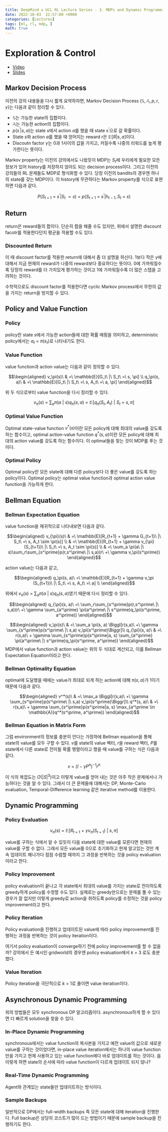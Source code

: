 ```yaml
---
title: DeepMind x UCL RL Lecture Series - 3. MDPs and Dynamic Programming
date: 2022-10-03  22:57:00 +0900
categories: [Lectures]
tags: [ml, rl, mdp, ]
math: true
---
```


# Exploration & Control

- [Video](https://www.youtube.com/watch?v=zSOMeug_i_M&list=PLqYmG7hTraZDVH599EItlEWsUOsJbAodm&index=3&ab_channel=DeepMind)
- [Slides](https://storage.googleapis.com/deepmind-media/UCL%20x%20DeepMind%202021/Lecture%203%20-%20MDPs%20and%20Dynamic%20Programming.pdf)


## Markov Decision Process

이전의 강의 내용들을 다시 짧게 요약하자면, Markov Decision Process $(\mathbb{S}, \mathbb{A}, p, r, \gamma)$는 다음과 같이 정리할 수 있다.

- $\mathbb{S}$는 가능한 state의 집합이다.
- $\mathbb{A}$는 가능한 action의 집합이다.
- $p(s^\prime|s,a)$는 state $s$에서 action $a$를 했을 때 state $s^\prime$으로 갈 확률이다.
- State $s$와 action $a$를 했을 때 얻어지는 reward $r$은 $\mathbb{E}[R|s,a]$이다.
- Discoutn factor $\gamma$는 0과 1사이의 값을 가지고, 커질수록 나중의 리워드를 높게 평가한다는 뜻이다.  

Markov property는 이전의 강의에서도 나왔듯이 MDP는 $S_t$에 우리에게 필요한 모든 정보가 있어 history를 저장하지 않아도 되는 decision process이다. 그리고 이전의 강의들의 RL 문제들도 MDP로 형식화할 수 있다. 당장 이전의 bandits의 경우엔 하나의 state를 갖는 MDP이다. 이 history에 무관하다는 Markov property를 식으로 표현하면 다음과 같다.

$$
P(S_{t+1}\ =\ s^\prime | S_t\ = s)\ =\ p(S_{t+1}\ =\ s^\prime| h_{t-1}, S_t\ =\ s)
$$

## Return

return은 reward들의 합이다. 단순히 합을 해줄 수도 있지만, 위에서 설명한 discount facotr를 적용한다던지 평균을 적용할 수도 있다.

### Discounted Return

이 때 discount factor를 적용한 return에 대해서 좀 더 설명을 하신다. 1보다 작은 $\gamma$에 대해서 지금 현재의 reward가 나중의 reward보다 중요하다는 뜻이다. 0에 가까워질수록 당장의 reward를 더 가치있게 평가하는 것이고 1에 가까워질수록 더 많은 스텝을 고려하는 것이다.

수학적으로도 discount factor를 적용한다면 cyclic Markov process에서 무한의 값을 가지는 return을 방지할 수 있다.

## Policy and Value Function

### Policy

policy란 state $s$에서 가능한 action들에 대한 확률 매핑을 의미하고, deterministic policy에서는 $a_t\ =\ \pi(s_t)$로 나타내기도 한다.

### Value Function

value function과 action value는 다음과 같이 정의할 수 있다.

$$\begin{aligned}
v_\pi(s)\ & =\ \mathbb{E}[G_t\ |\ S_t\ =\ s, \pi] \\
q_\pi(s, a)\ & =\ \mathbb{E}[G_t\ |\ S_t\ =\ s, A_t\ =\ a, \pi]
\end{aligned}$$

위 두 식으로부터 value function을 다시 정리할 수 있다.

$$
v_\pi(s)\ =\ \sum_a \pi(a\ |\ s)q_\pi(s, a)\ =\ \mathbb{E}[q_\pi(S_t, A_t)\ |\ S_t\ =\ s, \pi]
$$

### Optimal Value Function

Optimal state-value function $v^*(s)$이란 모든 policy에 대해 최대의 value를 갖도록 하는 함수이고, optimal action-value function $q^*(s, a)$이란 모든 policy에 대해 최대의 action value를 갖도록 하는 함수이다. 이 optimal들을 찾는 것이 MDP를 푸는 것이다.

### Optimal Policy

Optimal policy란 모든 state에 대해 다른 policy보다 더 좋은 value를 갖도록 하는 policy이다. Optimal policy는 optimal value function과 optimal action value function을 가능하게 한다.


## Bellman Equation

### Bellman Expectation Equation

value function을 재귀적으로 나타내보면 다음과 같다.

$$\begin{aligned}
v_{\pi}(s)\ 
& =\ \mathbb{E}[R_{t+1} + \gamma G_{t+1}\ |\ S_t\ =\ s, A_t \sim \pi(s)] \\
& =\ \mathbb{E}[R_{t+1} + \gamma v_{\pi}(S_{t+1})\ |\ S_t\ =\ s, A_t \sim \pi(s)] \\
& =\ \sum_a \pi(a\ |\ s)\sum_r\sum_{s^\prime}p(r,s^\prime\ |\ s,a)(r\ +\ \gamma v_\pi(s^\prime))
\end{aligned}$$

action value는 다음과 같고,

$$\begin{aligned}
q_\pi(s, a)\ =\ \mathbb{E}[R_{t+1} + \gamma v_\pi (S_{t+1})\ |\ S_t\ =\ s, A_t\ =\ a] \\
\end{aligned}$$

위에서 $v_\pi(s)\ =\ \sum_a \pi(a\ |\ s)q_\pi(s, a)$였기 때문에 다시 정리할 수 있다.

$$\begin{aligned}
q_{\pi}(s, a)\ =\ \sum_r\sum_{s^\prime}p(r,s^\prime\ |\ s,a)(r\ +\ \gamma \sum_{a^\prime} \pi(a^\prime\ |\ s^\prime)q_\pi(s^\prime, a^\prime))
\end{aligned}$$

$$\begin{aligned}
v_\pi(s)\ & =\ \sum_a \pi(s, a) \Biggl[r(s,a)\ +\ \gamma \sum_{s^\prime}p(s^\prime\ |\ s,a) v_\pi(s^\prime)\Biggr]\\
q_{\pi}(s, a)\ & =\ r(s,a)\ + \gamma \sum_{s^\prime}p(s^\prime|a, s) \sum_{a^\prime} \pi(a^\prime\ |\ s^\prime)q_\pi(s^\prime, a^\prime))
\end{aligned}$$
MDP에서 value function과 action value는 위의 두 식대로 계산되고, 이를 Bellman Expectation Equation이라고 한다.

### Bellman Optimality Equation

optimal에 도달했을 때에는 value가 최대로 되게 하는 action에 대해 $\pi(s, a)$가 1이기 때문에 다음과 같다.

$$\begin{aligned}
v^*(s)\ & =\ \max_a \Biggl[r(s,a)\ +\ \gamma \sum_{s^\prime}p(s^\prime\ |\ s,a) v_\pi(s^\prime)\Biggr]\\
q^*(s, a)\ & =\ r(s,a)\ + \gamma \sum_{s^\prime}p(s^\prime|a, s) \max_{a^\prime \in \mathbb{A}}q^*(s^\prime, a^\prime))
\end{aligned}$$


### Bellman Equation in Matrix Form

그럼 environment의 정보를 충분히 안다는 가정하에 Bellman equation을 통해 state의 value를 모두 구할 수 있다. $v$를 state의 value 벡터, $r$을 reward 벡터, $P$를 state에서 다른 state로 전이될 확률 행렬이라고 했을 때 value를 구하는 식은 다음과 같다.

$$
v\ =\ (I - \gamma P^\pi)^{-1}r^\pi
$$

이 식의 복잡도는 $O(|S|^3)$이고 이렇게 value를 얻어 내는 것은 아주 작은 문제에서나 가능하다는 것을 알 수 있다.
그래서 더 큰 문제들에 대해서는 DP, Monte-Carlo evaluation, Temporal-Difference learning 같은 iterative method를 이용한다.

## Dynamic Programming

### Policy Evaluation

$$
v_\pi(s)\ =\ \mathbb{E}[R_{t+1}\ +\ \gamma v_\pi(S_{t+1})\ |\ s, \pi]
$$

value를 구하는 식에서 알 수 있듯이 다음 state에 대한 value를 모른다면 현재의 value를 구할 수 없다. 그래서 모든 value를 0으로 초기화하고 현재 알고있는 것만 계속 업데이트 해나가다 점점 수렴할 때까지 그 과정을 반복하는 것을 policy evaluation이라고 한다.

### Policy Improvement

policy evaluation이 끝나고 각 state에서 최대의 value를 가지는 state로 전이하도록 greedy하게 policy를 수정할 수도 있다. 실제로는 greedy만으로는 문제를 풀 수 있는 경우가 잘 없지만 이렇게 greedy로 action을 취하도록 policy를 수정하는 것을 policy improvement라고 한다.

### Policy Iteration

Policy evaluation을 진행하고 업데이트된 value에 따라 policy improvement를 진행하는 과정을 반복하는 것이 policy iteration이다.

여기서 policy evaluation이 converge하기 전에 policy improvement를 할 수 없을까? 강의에서 든 예시인 gridworld의 경우엔 policy evaluation에서 $k\ =\ 3$ 로도 충분했다. 

### Value Iteration 

Policy iteration을 극단적으로 $k\ =\ 1$로 줄이면 value iteration이다.

## Asynchronous Dynamic Programming

위의 방법들은 모두 synchronous DP 알고리즘이다. asynchronous하게 할 수 있다면 더 빠르게 solution을 찾을 수 있다.

### In-Place Dynamic Programming

synchronous에서는 value function의 복사본을 가지고 예전 value의 값으로 새로운 value를 구하는 것이었다면, in-place value iteration에서는 하나의 value function만을 가지고 현재 사용하고 있는 value function에다 바로 업데이트를 하는 것이다. 음 이렇게 하면 state의 순서에 따라 value function이 다르게 업데이트 되지 않나?

### Real-Time Dynamic Programming

Agent와 관계있는 state들만 업데이트하는 방식이다.

### Sample Backups

일반적으로 DP에서는 full-width backups 즉 모든 state에 대해 iteration을 진행한다. Full backup은 상당히 코스트가 많이 드는 방법이기 때문에 sample backup을 진행하기도 한다.